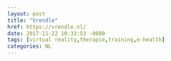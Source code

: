 ```yaml
---
layout: post
title: "Vrendle"
href: https://vrendle.nl/
date: 2017-11-22 10:33:53 -0600
tags: [virtual reality,therapie,training,e-health]
categories: NL
---
```

